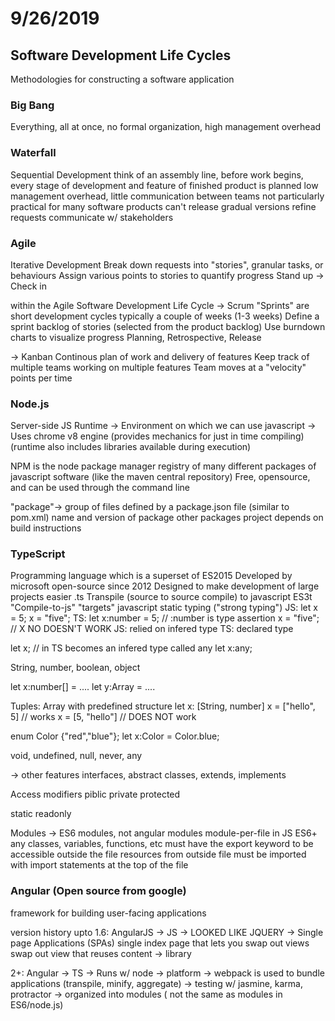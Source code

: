 # 9/26/2019

## Software Development Life Cycles

Methodologies for constructing a software application

### Big Bang

Everything, all at once, no formal organization, high management overhead

### Waterfall

Sequential Development
think of an assembly line, before work begins, every stage of development and feature of finished
product is planned
low management overhead, little communication between teams
not particularly practical for many software products
can't release gradual versions
refine requests
communicate w/ stakeholders

### Agile

Iterative Development
Break down requests into "stories", granular tasks, or behaviours
Assign various points to stories to quantify progress
Stand up -> Check in

within the Agile Software Development Life Cycle
-> Scrum
    "Sprints" are short development cycles
    typically a couple of weeks (1-3 weeks)
    Define a sprint backlog of stories (selected from the product backlog)
    Use burndown charts to visualize progress
    Planning, Retrospective, Release

-> Kanban
    Continous plan of work and delivery of features
    Keep track of multiple teams working on multiple features
    Team moves at a "velocity" points per time

### Node.js

Server-side JS Runtime
-> Environment on which we can use javascript
-> Uses chrome v8 engine (provides mechanics for just in time compiling)
    (runtime also includes libraries available during execution)

NPM is the node package manager
registry of many different packages of javascript software (like the maven central repository)
Free, opensource, and can be used through the command line

"package"-> group of files defined by a package.json file (similar to pom.xml)
name and version of package
other packages project depends on
build instructions

### TypeScript

Programming language which is a superset of ES2015
Developed by microsoft open-source since 2012
Designed to make development of large projects easier
.ts
Transpile (source to source compile)
to javascript ES3t
"Compile-to-js" "targets" javascript
static typing ("strong typing")
JS: let x = 5;
    x = "five";
TS: let x:number = 5; // :number is type assertion
    x = "five"; // X NO DOESN'T WORK
JS: relied on infered type
TS: declared type

let x; // in TS becomes an infered type called any
let x:any;

String, number, boolean, object

let x:number[] = ....
let y:Array<number> = ....

Tuples: Array with predefined structure
let x: [String, number]
x = ["hello", 5] // works
x = [5, "hello"] // DOES NOT work

enum Color {"red","blue"};
let x:Color = Color.blue;

void, undefined, null, never, any

-> other features
interfaces, abstract classes, extends, implements

Access modifiers
piblic
private
protected

static
readonly

Modules
-> ES6 modules, not angular modules
module-per-file in JS ES6+
any classes, variables, functions, etc must have the export keyword
to be accessible outside the file
resources from outside file must be imported with import statements
at the top of the file

### Angular (Open source from google)

framework for building user-facing applications

version history
upto 1.6: AngularJS
-> JS
-> LOOKED LIKE JQUERY
-> Single page Applications (SPAs)
single index page that lets you swap out views
swap out view that reuses content
-> library

2+: Angular
-> TS
-> Runs w/ node
-> platform
-> webpack is used to bundle applications (transpile, minify, aggregate)
-> testing w/ jasmine, karma, protractor
-> organized into modules ( not the same as modules in ES6/node.js)
